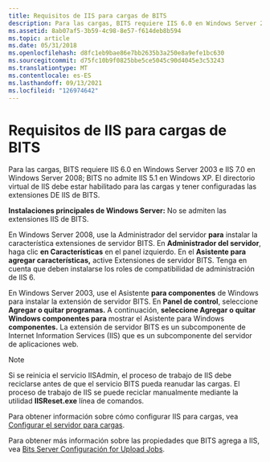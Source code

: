 ```yaml
---
title: Requisitos de IIS para cargas de BITS
description: Para las cargas, BITS requiere IIS 6.0 en Windows Server 2003 e IIS 7.0 en Windows Server 2008; BITS no admite IIS 5.1 en Windows XP.
ms.assetid: 8ab07af5-3b59-4c98-8e57-f614deb8b594
ms.topic: article
ms.date: 05/31/2018
ms.openlocfilehash: d8fc1eb9bae86e7bb2635b3a250e8a9efe1bc630
ms.sourcegitcommit: d75fc10b9f0825bbe5ce5045c90d4045e3c53243
ms.translationtype: MT
ms.contentlocale: es-ES
ms.lasthandoff: 09/13/2021
ms.locfileid: "126974642"
---
```

# <a name="iis-requirements-for-bits-uploads"></a>Requisitos de IIS para cargas de BITS

Para las cargas, BITS requiere IIS 6.0 en Windows Server 2003 e IIS 7.0 en Windows Server 2008; BITS no admite IIS 5.1 en Windows XP. El directorio virtual de IIS debe estar habilitado para las cargas y tener configuradas las extensiones DE IIS de BITS.

**Instalaciones principales de Windows Server:** No se admiten las extensiones IIS de BITS.

En Windows Server 2008, use la Administrador del servidor **para** instalar la característica extensiones de servidor BITS. En **Administrador del servidor**, haga clic **en Características** en el panel izquierdo. En el **Asistente para agregar características,** active Extensiones de servidor BITS. Tenga en cuenta que deben instalarse los roles de compatibilidad de administración de IIS 6.

En Windows Server 2003, use el Asistente **para componentes** de Windows para instalar la extensión de servidor BITS. En **Panel de control**, seleccione **Agregar o quitar programas.** A continuación, **seleccione Agregar o quitar Windows componentes para** mostrar el Asistente para Windows **componentes.** La extensión de servidor BITS es un subcomponente de Internet Information Services (IIS) que es un subcomponente del servidor de aplicaciones web.

> [!Note]  
> Si se reinicia el servicio IISAdmin, el proceso de trabajo de IIS debe reciclarse antes de que el servicio BITS pueda reanudar las cargas. El proceso de trabajo de IIS se puede reciclar manualmente mediante la utilidad **IISReset.exe** línea de comandos.

 

Para obtener información sobre cómo configurar IIS para cargas, vea [Configurar el servidor para cargas](setting-up-the-server-for-uploads.md).

Para obtener más información sobre las propiedades que BITS agrega a IIS, vea [Bits Server Configuración for Upload Jobs](bits-server-settings-for-upload-jobs.md).

 

 




